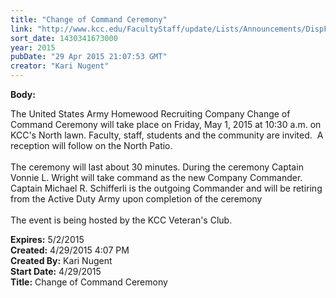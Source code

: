 ```yaml
---
title: "Change of Command Ceremony"
link: "http://www.kcc.edu/FacultyStaff/update/Lists/Announcements/DispForm.aspx?ID=1909"
sort_date: 1430341673000
year: 2015
pubDate: "29 Apr 2015 21:07:53 GMT"
creator: "Kari Nugent"
---
```


<div><b>Body:</b> <div class="ExternalClassB73D424AC56D47819FFC78176B87A935"><p>​The United States Army Homewood Recruiting Company Change of Command Ceremony will take place on Friday, May 1, 2015 at 10:30 a.m. on KCC's North lawn. Faculty, staff, students and the community are invited.  A reception will follow on the North Patio. <br /><br />The ceremony will last about 30 minutes. During the ceremony Captain Vonnie L. Wright will take command as the new Company Commander. Captain Michael R. Schifferli is the outgoing Commander and will be retiring from the Active Duty Army upon completion of the ceremony<br /><br />The event is being hosted by the KCC Veteran's Club.<br /></p></div></div>
<div><b>Expires:</b> 5/2/2015</div>
<div><b>Created:</b> 4/29/2015 4:07 PM</div>
<div><b>Created By:</b> Kari Nugent</div>
<div><b>Start Date:</b> 4/29/2015</div>
<div><b>Title:</b> Change of Command Ceremony</div>
